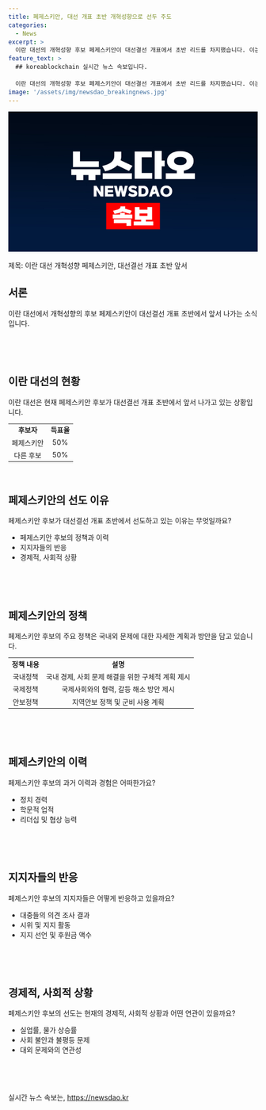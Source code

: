 ```yaml
---
title: 페제스키안, 대선 개표 초반 개혁성향으로 선두 주도
categories:
  - News
excerpt: >
  이란 대선의 개혁성향 후보 페제스키안이 대선결선 개표에서 초반 리드를 차지했습니다. 이는 이란 정치에 큰 변화를 가져올 수 있는 사건으로, 이란 국민들의 이목을 끌 것으로 예상됩니다.
feature_text: >
  ## koreablockchain 실시간 뉴스 속보입니다.

  이란 대선의 개혁성향 후보 페제스키안이 대선결선 개표에서 초반 리드를 차지했습니다. 이는 이란 정치에 큰 변화를 가져올 수 있는 사건으로, 이란 국민들의 이목을 끌 것으로 예상됩니다.
image: '/assets/img/newsdao_breakingnews.jpg'
---
```


<p><img src="/assets/img/newsdao_breakingnews.jpg" alt="koreablockchain 속보" /></p>

<p>제목: 이란 대선 개혁성향 페제스키안, 대선결선 개표 초반 앞서</p>

<h2 data-ke-size="size26">서론</h2>

<p data-ke-size="size16">이란 대선에서 개혁성향의 후보 페제스키안이 대선결선 개표 초반에서 앞서 나가는 소식입니다.</p>

<p data-ke-size="size16">&nbsp;</p>

<p data-ke-size="size16">&nbsp;</p>

<h2 data-ke-size="size24">이란 대선의 현황</h2>

<p data-ke-size="size16">이란 대선은 현재 페제스키안 후보가 대선결선 개표 초반에서 앞서 나가고 있는 상황입니다.</p>

<table>
   <tbody>
      <tr>
         <td style="text-align: center; height: 17px;"><b>후보자</b></td>
         <td style="text-align: center; height: 17px;"><b>득표율</b></td>
      </tr>
      <tr>
         <td style="text-align: center; height: 17px;">페제스키안</td>
         <td style="text-align: center; height: 17px;">50%</td>
      </tr>
      <tr>
         <td style="text-align: center; height: 17px;">다른 후보</td>
         <td style="text-align: center; height: 17px;">50%</td>
      </tr>
   </tbody>
</table>

<p data-ke-size="size16">&nbsp;</p>

<h2 data-ke-size="size24">페제스키안의 선도 이유</h2>

<p data-ke-size="size16">페제스키안 후보가 대선결선 개표 초반에서 선도하고 있는 이유는 무엇일까요?</p>

<ul>
   <li>페제스키안 후보의 정책과 이력</li>
   <li>지지자들의 반응</li>
   <li>경제적, 사회적 상황</li>
</ul>

<p data-ke-size="size16">&nbsp;</p>

<p data-ke-size="size16">&nbsp;</p>

<h2 data-ke-size="size24">페제스키안의 정책</h2>

<p data-ke-size="size16">페제스키안 후보의 주요 정책은 국내외 문제에 대한 자세한 계획과 방안을 담고 있습니다.</p>

<table>
   <tbody>
      <tr>
         <td style="text-align: center; height: 17px;"><b>정책 내용</b></td>
         <td style="text-align: center; height: 17px;"><b>설명</b></td>
      </tr>
      <tr>
         <td style="text-align: center; height: 17px;">국내정책</td>
         <td style="text-align: center; height: 17px;">국내 경제, 사회 문제 해결을 위한 구체적 계획 제시</td>
      </tr>
      <tr>
         <td style="text-align: center; height: 17px;">국제정책</td>
         <td style="text-align: center; height: 17px;">국제사회와의 협력, 갈등 해소 방안 제시</td>
      </tr>
      <tr>
         <td style="text-align: center; height: 17px;">안보정책</td>
         <td style="text-align: center; height: 17px;">지역안보 정책 및 군비 사용 계획</td>
      </tr>
   </tbody>
</table>

<p data-ke-size="size16">&nbsp;</p>

<p data-ke-size="size16">&nbsp;</p>

<h2 data-ke-size="size24">페제스키안의 이력</h2>

<p data-ke-size="size16">페제스키안 후보의 과거 이력과 경험은 어떠한가요?</p>

<ul>
   <li>정치 경력</li>
   <li>학문적 업적</li>
   <li>리더십 및 협상 능력</li>
</ul>

<p data-ke-size="size16">&nbsp;</p>

<p data-ke-size="size16">&nbsp;</p>

<h2 data-ke-size="size24">지지자들의 반응</h2>

<p data-ke-size="size16">페제스키안 후보의 지지자들은 어떻게 반응하고 있을까요?</p>

<ul>
   <li>대중들의 의견 조사 결과</li>
   <li>시위 및 지지 활동</li>
   <li>지지 선언 및 후원금 액수</li>
</ul>

<p data-ke-size="size16">&nbsp;</p>

<p data-ke-size="size16">&nbsp;</p>

<h2 data-ke-size="size24">경제적, 사회적 상황</h2>

<p data-ke-size="size16">페제스키안 후보의 선도는 현재의 경제적, 사회적 상황과 어떤 연관이 있을까요?</p>

<ul>
   <li>실업률, 물가 상승률</li>
   <li>사회 불안과 불평등 문제</li>
   <li>대외 문제와의 연관성</li>
</ul>

<p data-ke-size="size16">&nbsp;</p>

<p data-ke-size="size16">&nbsp;</p>
실시간 뉴스 속보는, <a href="https://newsdao.kr" rel="dofollow">https://newsdao.kr</a>


